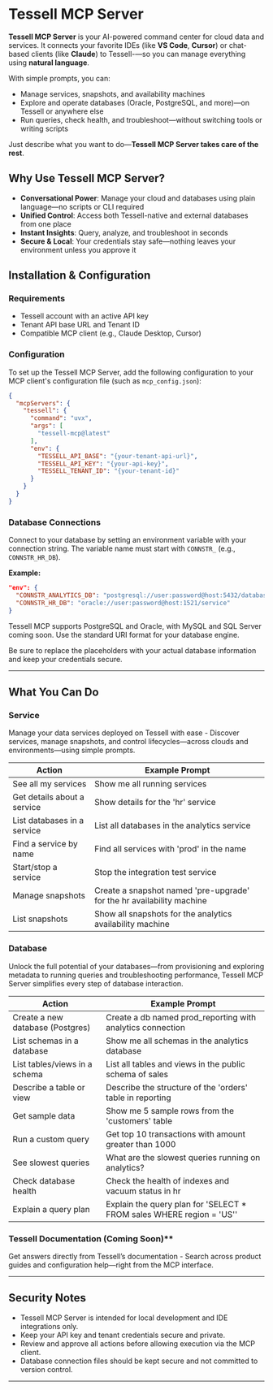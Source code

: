 # Tessell MCP Server

**Tessell MCP Server** is your AI-powered command center for cloud data and services. It connects your favorite IDEs (like **VS Code**, **Cursor**) or chat-based clients (like **Claude**) to Tessell-—so you can manage everything using **natural language**.

With simple prompts, you can:

- Manage services, snapshots, and availability machines  
- Explore and operate databases (Oracle, PostgreSQL, and more)—on Tessell or anywhere else  
- Run queries, check health, and troubleshoot—without switching tools or writing scripts

Just describe what you want to do—**Tessell MCP Server takes care of the rest**.

## Why Use Tessell MCP Server?

- **Conversational Power**: Manage your cloud and databases using plain language—no scripts or CLI required  
- **Unified Control**: Access both Tessell-native and external databases from one place  
- **Instant Insights**: Query, analyze, and troubleshoot in seconds  
- **Secure & Local**: Your credentials stay safe—nothing leaves your environment unless you approve it  

## Installation & Configuration

### Requirements
- Tessell account with an active API key  
- Tenant API base URL and Tenant ID  
- Compatible MCP client (e.g., Claude Desktop, Cursor)

### Configuration
To set up the Tessell MCP Server, add the following configuration to your MCP client's configuration file (such as `mcp_config.json`):

```json
{
  "mcpServers": {
    "tessell": {
      "command": "uvx",
      "args": [
        "tessell-mcp@latest"
      ],
      "env": {
        "TESSELL_API_BASE": "{your-tenant-api-url}",
        "TESSELL_API_KEY": "{your-api-key}",
        "TESSELL_TENANT_ID": "{your-tenant-id}"
      }
    }
  }
}
```

### Database Connections

Connect to your database by setting an environment variable with your connection string. The variable name must start with `CONNSTR_` (e.g., `CONNSTR_HR_DB`).

**Example:**
```json
"env": {
  "CONNSTR_ANALYTICS_DB": "postgresql://user:password@host:5432/database",
  "CONNSTR_HR_DB": "oracle://user:password@host:1521/service"
}
```

Tessell MCP supports PostgreSQL and Oracle, with MySQL and SQL Server coming soon. Use the standard URI format for your database engine.

Be sure to replace the placeholders with your actual database information and keep your credentials secure.

---

## What You Can Do

### Service

Manage your data services deployed on Tessell with ease - Discover services, manage snapshots, and control lifecycles—across clouds and environments—using simple prompts.

| Action                          | Example Prompt                                                    |
|----------------------------------|------------------------------------------------------------------|
| See all my services              | Show me all running services                                     |
| Get details about a service      | Show details for the 'hr' service                                |
| List databases in a service      | List all databases in the analytics service                      |
| Find a service by name           | Find all services with 'prod' in the name                        |
| Start/stop a service             | Stop the integration test service                                |
| Manage snapshots                 | Create a snapshot named 'pre-upgrade' for the hr availability machine |
| List snapshots                   | Show all snapshots for the analytics availability machine        |


### Database

Unlock the full potential of your databases—from provisioning and exploring metadata to running queries and troubleshooting performance, Tessell MCP Server simplifies every step of database interaction.

| Action                          | Example Prompt                                                    |
|----------------------------------|------------------------------------------------------------------|
| Create a new database (Postgres) | Create a db named prod_reporting with analytics connection       |
| List schemas in a database       | Show me all schemas in the analytics database                    |
| List tables/views in a schema    | List all tables and views in the public schema of sales          |
| Describe a table or view         | Describe the structure of the 'orders' table in reporting        |
| Get sample data                  | Show me 5 sample rows from the 'customers' table                 |
| Run a custom query               | Get top 10 transactions with amount greater than 1000            |
| See slowest queries              | What are the slowest queries running on analytics?               |
| Check database health            | Check the health of indexes and vacuum status in hr              |
| Explain a query plan             | Explain the query plan for 'SELECT * FROM sales WHERE region = 'US'' |

### Tessell Documentation (Coming Soon)**

Get answers directly from Tessell’s documentation - Search across product guides and configuration help—right from the MCP interface. 

---

## Security Notes
- Tessell MCP Server is intended for local development and IDE integrations only.
- Keep your API key and tenant credentials secure and private.
- Review and approve all actions before allowing execution via the MCP client.
- Database connection files should be kept secure and not committed to version control.

---
